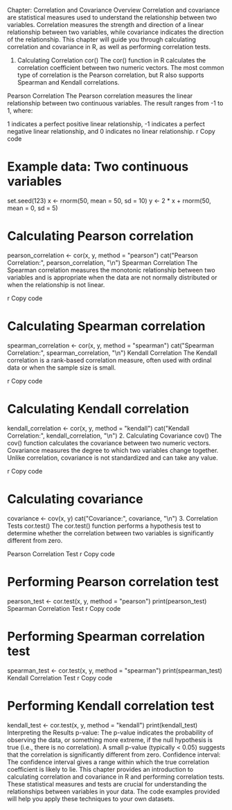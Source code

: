 Chapter: Correlation and Covariance
Overview
Correlation and covariance are statistical measures used to understand the relationship between two variables. Correlation measures the strength and direction of a linear relationship between two variables, while covariance indicates the direction of the relationship. This chapter will guide you through calculating correlation and covariance in R, as well as performing correlation tests.

1. Calculating Correlation
cor()
The cor() function in R calculates the correlation coefficient between two numeric vectors. The most common type of correlation is the Pearson correlation, but R also supports Spearman and Kendall correlations.

Pearson Correlation
The Pearson correlation measures the linear relationship between two continuous variables. The result ranges from -1 to 1, where:

1 indicates a perfect positive linear relationship,
-1 indicates a perfect negative linear relationship, and
0 indicates no linear relationship.
r
Copy code
# Example data: Two continuous variables
set.seed(123)
x <- rnorm(50, mean = 50, sd = 10)
y <- 2 * x + rnorm(50, mean = 0, sd = 5)

# Calculating Pearson correlation
pearson_correlation <- cor(x, y, method = "pearson")
cat("Pearson Correlation:", pearson_correlation, "\n")
Spearman Correlation
The Spearman correlation measures the monotonic relationship between two variables and is appropriate when the data are not normally distributed or when the relationship is not linear.

r
Copy code
# Calculating Spearman correlation
spearman_correlation <- cor(x, y, method = "spearman")
cat("Spearman Correlation:", spearman_correlation, "\n")
Kendall Correlation
The Kendall correlation is a rank-based correlation measure, often used with ordinal data or when the sample size is small.

r
Copy code
# Calculating Kendall correlation
kendall_correlation <- cor(x, y, method = "kendall")
cat("Kendall Correlation:", kendall_correlation, "\n")
2. Calculating Covariance
cov()
The cov() function calculates the covariance between two numeric vectors. Covariance measures the degree to which two variables change together. Unlike correlation, covariance is not standardized and can take any value.

r
Copy code
# Calculating covariance
covariance <- cov(x, y)
cat("Covariance:", covariance, "\n")
3. Correlation Tests
cor.test()
The cor.test() function performs a hypothesis test to determine whether the correlation between two variables is significantly different from zero.

Pearson Correlation Test
r
Copy code
# Performing Pearson correlation test
pearson_test <- cor.test(x, y, method = "pearson")
print(pearson_test)
Spearman Correlation Test
r
Copy code
# Performing Spearman correlation test
spearman_test <- cor.test(x, y, method = "spearman")
print(spearman_test)
Kendall Correlation Test
r
Copy code
# Performing Kendall correlation test
kendall_test <- cor.test(x, y, method = "kendall")
print(kendall_test)
Interpreting the Results
p-value: The p-value indicates the probability of observing the data, or something more extreme, if the null hypothesis is true (i.e., there is no correlation). A small p-value (typically < 0.05) suggests that the correlation is significantly different from zero.
Confidence interval: The confidence interval gives a range within which the true correlation coefficient is likely to lie.
This chapter provides an introduction to calculating correlation and covariance in R and performing correlation tests. These statistical measures and tests are crucial for understanding the relationships between variables in your data. The code examples provided will help you apply these techniques to your own datasets.


